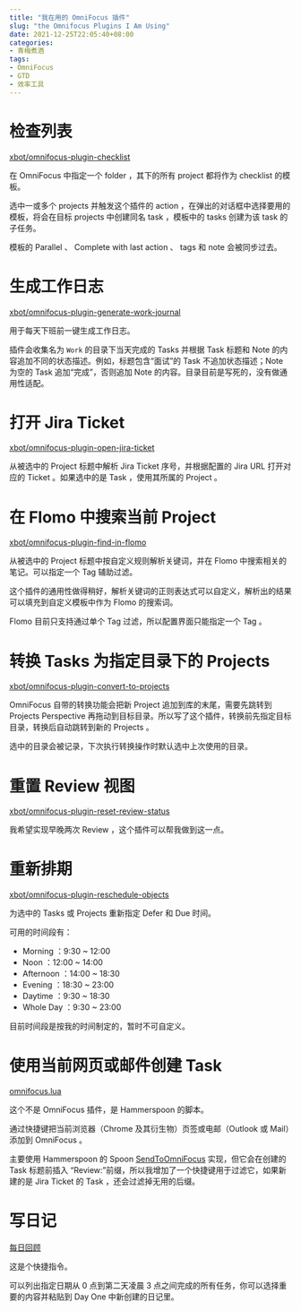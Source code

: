 ```yaml
---
title: "我在用的 OmniFocus 插件"
slug: "the Omnifocus Plugins I Am Using"
date: 2021-12-25T22:05:40+08:00
categories:
- 青梅煮酒
tags:
- OmniFocus
- GTD
- 效率工具
---
```

# 检查列表

[xbot/omnifocus-plugin-checklist](https://github.com/xbot/omnifocus-plugin-checklist)

在 OmniFocus 中指定一个 folder ，其下的所有 project 都将作为 checklist 的模板。

选中一或多个 projects 并触发这个插件的 action ，在弹出的对话框中选择要用的模板，将会在目标 projects 中创建同名 task ，模板中的 tasks 创建为该 task 的子任务。

模板的 Parallel 、 Complete with last action 、 tags 和 note 会被同步过去。

# 生成工作日志

[xbot/omnifocus-plugin-generate-work-journal](https://github.com/xbot/omnifocus-plugin-generate-work-journal)

用于每天下班前一键生成工作日志。

插件会收集名为 `Work` 的目录下当天完成的 Tasks 并根据 Task 标题和 Note 的内容追加不同的状态描述。例如，标题包含“面试”的 Task 不追加状态描述；Note 为空的 Task 追加“完成”，否则追加 Note 的内容。目录目前是写死的，没有做通用性适配。

# 打开 Jira Ticket

[xbot/omnifocus-plugin-open-jira-ticket](https://github.com/xbot/omnifocus-plugin-open-jira-ticket)

从被选中的 Project 标题中解析 Jira Ticket 序号，并根据配置的 Jira URL 打开对应的 Ticket 。如果选中的是 Task ，使用其所属的 Project 。

# 在 Flomo 中搜索当前 Project

[xbot/omnifocus-plugin-find-in-flomo](https://github.com/xbot/omnifocus-plugin-find-in-flomo)

从被选中的 Project 标题中按自定义规则解析关键词，并在 Flomo 中搜索相关的笔记。可以指定一个 Tag 辅助过滤。

这个插件的通用性做得稍好，解析关键词的正则表达式可以自定义，解析出的结果可以填充到自定义模板中作为 Flomo 的搜索词。

Flomo 目前只支持通过单个 Tag 过滤，所以配置界面只能指定一个 Tag 。

# 转换 Tasks 为指定目录下的 Projects

[xbot/omnifocus-plugin-convert-to-projects](https://github.com/xbot/omnifocus-plugin-convert-to-projects)

OmniFocus 自带的转换功能会把新 Project 追加到库的末尾，需要先跳转到 Projects Perspective 再拖动到目标目录。所以写了这个插件，转换前先指定目标目录，转换后自动跳转到新的 Projects 。

选中的目录会被记录，下次执行转换操作时默认选中上次使用的目录。

# 重置 Review 视图

[xbot/omnifocus-plugin-reset-review-status](https://github.com/xbot/omnifocus-plugin-reset-review-status)

我希望实现早晚两次 Review ，这个插件可以帮我做到这一点。

# 重新排期

[xbot/omnifocus-plugin-reschedule-objects](https://github.com/xbot/omnifocus-plugin-reschedule-objects)

为选中的 Tasks 或 Projects 重新指定 Defer 和 Due 时间。

可用的时间段有：

- Morning   ：9:30  ~ 12:00
- Noon      ：12:00 ~ 14:00
- Afternoon ：14:00 ~ 18:30
- Evening   ：18:30 ~ 23:00
- Daytime   ：9:30  ~ 18:30
- Whole Day ：9:30  ~ 23:00

目前时间段是按我的时间制定的，暂时不可自定义。

# 使用当前网页或邮件创建 Task

[omnifocus.lua](https://github.com/xbot/hammerspoon/blob/master/modules/omnifocus.lua)

这个不是 OmniFocus 插件，是 Hammerspoon 的脚本。

通过快捷键把当前浏览器（Chrome 及其衍生物）页签或电邮（Outlook 或 Mail）添加到 OmniFocus 。

主要使用 Hammerspoon 的 Spoon [SendToOmniFocus](https://www.hammerspoon.org/Spoons/SendToOmniFocus.html) 实现，但它会在创建的 Task 标题前插入 “Review:”前缀，所以我增加了一个快捷键用于过滤它，如果新建的是 Jira Ticket 的 Task ，还会过滤掉无用的后缀。

# 写日记

[每日回顾](https://www.icloud.com/shortcuts/e7ab81894e6a4a0992e7f67bab90d5dc)

这是个快捷指令。

可以列出指定日期从 0 点到第二天凌晨 3 点之间完成的所有任务，你可以选择重要的内容并粘贴到 Day One 中新创建的日记里。